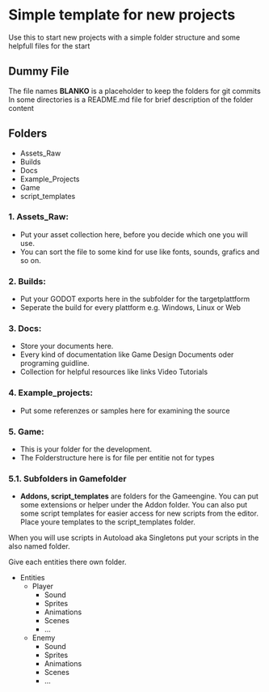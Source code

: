 # Simple template for new projects

Use this to start new projects with a simple folder structure and some helpfull files for the start

## Dummy File
The file names **BLANKO** is a placeholder to keep the folders for git commits
In some directories is a README.md file for brief description of the folder content

## Folders
- Assets_Raw
- Builds
- Docs
- Example_Projects
- Game
- script_templates

### 1. Assets_Raw: 
  - Put your asset collection here, before you decide which one you will use.
  - You can sort the file to some kind for use like fonts, sounds, grafics and so on.

### 2. Builds: 
  - Put your GODOT exports here in the subfolder for the targetplattform
  - Seperate the build for every plattform e.g. Windows, Linux or Web

### 3. Docs: 
  - Store your documents here.
  - Every kind of documentation like Game Design Documents oder programing guidline.
  - Collection for helpful resources like links Video Tutorials

### 4. Example_projects:
  - Put some referenzes or samples here for examining the source

### 5. Game: 
  - This is your folder for the development.
  - The Folderstructure here is for file per entitie not for types

### 5.1. Subfolders in Gamefolder
  - **Addons, script_templates** are folders for the Gameengine. You can put some extensions or helper under the Addon folder.
You can also put some script templates for easier access for new scripts from the editor. Place youre templates to the script_templates folder.

When you will use scripts in Autoload aka Singletons put your scripts in the also named folder.

Give each entities there own folder.

- Entities
  - Player
    - Sound
    - Sprites
    - Animations
    - Scenes
    - ...
  - Enemy
    - Sound
    - Sprites
    - Animations
    - Scenes
    - ...


